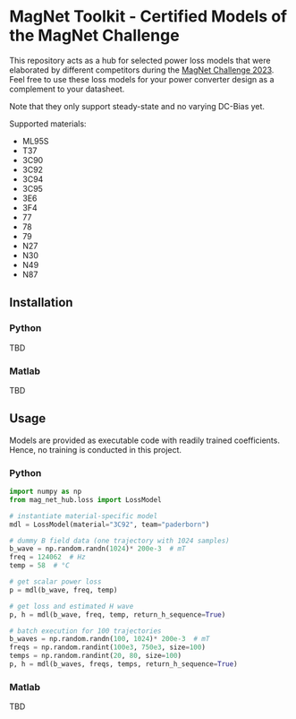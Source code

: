 # MagNet Toolkit - Certified Models of the MagNet Challenge
This repository acts as a hub for selected power loss models that were elaborated by different competitors during the [MagNet Challenge 2023](https://github.com/minjiechen/magnetchallenge).
Feel free to use these loss models for your power converter design as a complement to your datasheet.

Note that they only support steady-state and no varying DC-Bias yet.

Supported materials:
- ML95S
- T37
- 3C90
- 3C92
- 3C94
- 3C95
- 3E6
- 3F4
- 77
- 78
- 79
- N27
- N30
- N49
- N87


## Installation

### Python
TBD

### Matlab
TBD


## Usage
Models are provided as executable code with readily trained coefficients.
Hence, no training is conducted in this project.

### Python
```py
import numpy as np
from mag_net_hub.loss import LossModel

# instantiate material-specific model
mdl = LossModel(material="3C92", team="paderborn")

# dummy B field data (one trajectory with 1024 samples)
b_wave = np.random.randn(1024)* 200e-3  # mT
freq = 124062  # Hz
temp = 58  # °C

# get scalar power loss
p = mdl(b_wave, freq, temp)

# get loss and estimated H wave
p, h = mdl(b_wave, freq, temp, return_h_sequence=True)

# batch execution for 100 trajectories
b_waves = np.random.randn(100, 1024)* 200e-3  # mT
freqs = np.random.randint(100e3, 750e3, size=100)
temps = np.random.randint(20, 80, size=100)
p, h = mdl(b_waves, freqs, temps, return_h_sequence=True)

```

### Matlab
TBD
